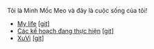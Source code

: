 Tôi là Minh Mốc Meo và đây là cuộc sống của tôi!
* [My life](https://minhmocmeo.github.io/MyLife) [[git]](https://github.com/minhmocmeo/minhmocmeo.github.io/blob/main/MyLife.md)
* [Các kế hoạch đang thực hiện](https://minhmocmeo.github.io/Plan) [[git]](https://github.com/minhmocmeo/minhmocmeo.github.io/blob/main/Plan.md)
* [XuVi](https://xuvi-vn.github.io/) [[git]](https://github.com/xuvi-vn/xuvi-vn.github.io)

